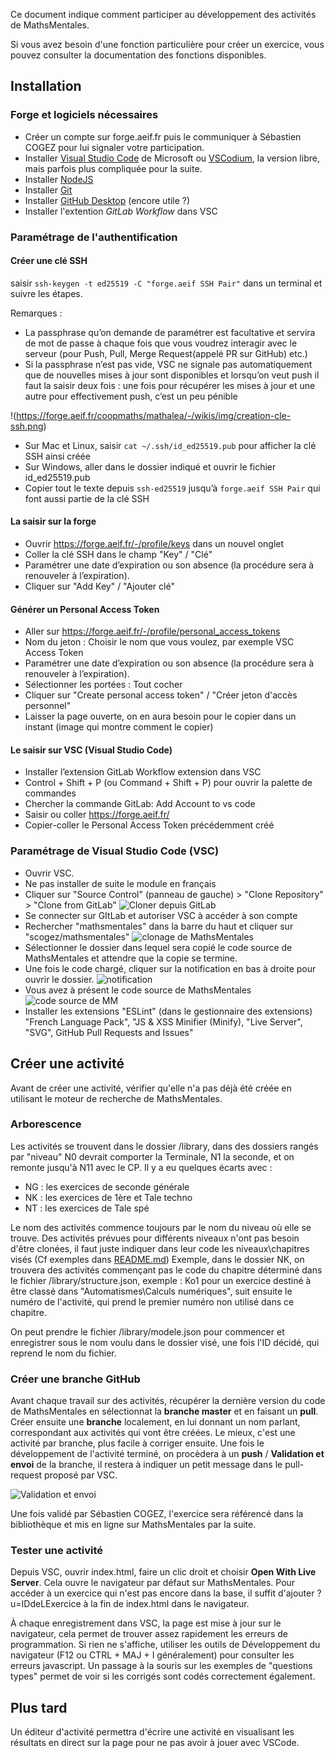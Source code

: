 Ce document indique comment participer au développement des activités de MathsMentales.

Si vous avez besoin d'une fonction particulière pour créer un exercice, vous pouvez consulter la documentation des fonctions disponibles.

## Installation

### Forge et logiciels nécessaires

- Créer un compte sur forge.aeif.fr puis le communiquer à Sébastien COGEZ pour lui signaler votre participation.
- Installer [Visual Studio Code](https://code.visualstudio.com/Download) de Microsoft ou [VSCodium](https://vscodium.com/), la version libre, mais parfois plus compliquée pour la suite.
- Installer [NodeJS](https://nodejs.org/fr/)
- Installer [Git](https://git-scm.com/)
- Installer [GitHub Desktop](https://desktop.github.com/) (encore utile ?)
- Installer l'extention *GitLab Workflow* dans VSC

### Paramétrage de l'authentification
#### Créer une clé SSH

saisir `ssh-keygen -t ed25519 -C "forge.aeif SSH Pair"` dans un terminal et suivre les étapes.

Remarques :

- La passphrase qu’on demande de paramétrer est facultative et servira de mot de passe à chaque fois que vous voudrez interagir avec le serveur (pour Push, Pull, Merge Request(appelé PR sur GitHub) etc.)
- Si la passphrase n’est pas vide, VSC ne signale pas automatiquement que de nouvelles mises à jour sont disponibles et lorsqu’on veut push il faut la saisir deux fois : une fois pour récupérer les mises à jour et une autre pour effectivement push, c’est un peu pénible

!(https://forge.aeif.fr/coopmaths/mathalea/-/wikis/img/creation-cle-ssh.png)

- Sur Mac et Linux, saisir `cat ~/.ssh/id_ed25519.pub` pour afficher la clé SSH ainsi créée
- Sur Windows, aller dans le dossier indiqué et ouvrir le fichier id_ed25519.pub
- Copier tout le texte depuis `ssh-ed25519` jusqu’à `forge.aeif SSH Pair` qui font aussi partie de la clé SSH

#### La saisir sur la forge

- Ouvrir https://forge.aeif.fr/-/profile/keys dans un nouvel onglet
- Coller la clé SSH dans le champ "Key" / "Clé"
- Paramétrer une date d’expiration ou son absence (la procédure sera à renouveler à l’expiration).
- Cliquer sur "Add Key" / "Ajouter clé"

#### Générer un Personal Access Token

- Aller sur https://forge.aeif.fr/-/profile/personal_access_tokens
- Nom du jeton : Choisir le nom que vous voulez, par exemple VSC Access Token
- Paramétrer une date d’expiration ou son absence (la procédure sera à renouveler à l’expiration).
- Sélectionner les portées : Tout cocher
- Cliquer sur "Create personal access token" / "Créer jeton d'accès personnel"
- Laisser la page ouverte, on en aura besoin pour le copier dans un instant (image qui montre comment le copier)

#### Le saisir sur VSC (Visual Studio Code)

- Installer l’extension GitLab Workflow extension dans VSC
- Control + Shift + P (ou Command + Shift + P) pour ouvrir la palette de commandes
- Chercher la commande GitLab: Add Account to vs code
- Saisir ou coller https://forge.aeif.fr/
- Copier-coller le Personal Access Token précédemment créé

### Paramétrage de Visual Studio Code (VSC)

- Ouvrir VSC.
- Ne pas installer de suite le module en français
- Cliquer sur "Source Control" (panneau de gauche) > "Clone Repository" > "Clone from GitLab"
![Cloner depuis GitLab](https://user-images.githubusercontent.com/85620848/155867784-8db0596a-88be-4ee7-9b03-d484ebee41cb.png)
- Se connecter sur GItLab et autoriser VSC à accéder à son compte
- Rechercher "mathsmentales" dans la barre du haut et cliquer sur "scogez/mathsmentales"
![clonage de MathsMentales](https://blog.mathsmentales.net/wp-content/uploads/2022/10/cu251Jz3Wm.png)
- Sélectionner le dossier dans lequel sera copié le code source de MathsMentales et attendre que la copie se termine.
- Une fois le code chargé, cliquer sur la notification en bas à droite pour ouvrir le dossier. ![notification](https://blog.mathsmentales.net/wp-content/uploads/2022/10/BQe6ogm2nX.png)
- Vous avez à présent le code source de MathsMentales ![code source de MM](https://blog.mathsmentales.net/wp-content/uploads/2022/10/Code_CIfqRb7EA9.png)
- Installer les extensions "ESLint" (dans le gestionnaire des extensions) "French Language Pack", "JS & XSS Minifier (Minify), "Live Server", "SVG", GitHub Pull Requests and Issues"

## Créer une activité

Avant de créer une activité, vérifier qu'elle n'a pas déjà été créée en utilisant le moteur de recherche de MathsMentales.

### Arborescence

Les activités se trouvent dans le dossier /library, dans des dossiers rangés par "niveau" N0 devrait comporter la Terminale, N1 la seconde, et on remonte jusqu'à N11 avec le CP. Il y a eu quelques écarts avec :
- NG : les exercices de seconde générale
- NK : les exercices de 1ère et Tale techno
- NT : les exercices de Tale spé

Le nom des activités commence toujours par le nom du niveau où elle se trouve. Des activités prévues pour différents niveaux n'ont pas besoin d'être clonées, il faut juste indiquer dans leur code les niveaux\chapitres visés (Cf exemples dans [README.md](https://github.com/seb-cogez/mathsmentales/blob/master/README.md))
Exemple, dans le dossier NK, on trouvera des activités commençant pas le code du chapitre déterminé dans le fichier /library/structure.json, exemple : Ko1 pour un exercice destiné à être classé dans "Automatismes\Calculs numériques", suit ensuite le numéro de l'activité, qui prend le premier numéro non utilisé dans ce chapitre.

On peut prendre le fichier /library/modele.json pour commencer et enregistrer sous le nom voulu dans le dossier visé, une fois l'ID décidé, qui reprend le nom du fichier.

### Créer une branche GitHub

Avant chaque travail sur des activités, récupérer la dernière version du code de MathsMentales en sélectionnat la **branche master** et en faisant un **pull**. Créer ensuite une **branche** localement, en lui donnant un nom parlant, correspondant aux activités qui vont être créées. Le mieux, c'est une activité par branche, plus facile à corriger ensuite.
Une fois le développement de l'activité terminé, on procèdera à un **push** / **Validation et envoi** de la branche, il restera à indiquer un petit message dans le pull-request proposé par VSC.

![Validation et envoi](https://blog.mathsmentales.net/wp-content/uploads/2022/10/50jcLnkz3z.png)

Une fois validé par Sébastien COGEZ, l'exercice sera référencé dans la bibliothèque et mis en ligne sur MathsMentales par la suite.

### Tester une activité

Depuis VSC, ouvrir index.html, faire un clic droit et choisir **Open With Live Server**. Cela ouvre le navigateur par défaut sur MathsMentales. Pour accéder à un exercice qui n'est pas encore dans la base, il suffit d'ajouter ?u=IDdeLExercice à la fin de index.html dans le navigateur.

À chaque enregistrement dans VSC, la page est mise à jour sur le navigateur, cela permet de trouver assez rapidement les erreurs de programmation. Si rien ne s'affiche, utiliser les outils de Développement du navigateur (F12 ou CTRL + MAJ + I généralement) pour consulter les erreurs javascript. Un passage à la souris sur les exemples de "questions types" permet de voir si les corrigés sont codés correctement également.

## Plus tard
Un éditeur d'activité permettra d'écrire une activité en visualisant les résultats en direct sur la page pour ne pas avoir à jouer avec VSCode.